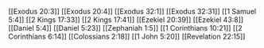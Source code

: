 [[Exodus 20:3]]
[[Exodus 20:4]]
[[Exodus 32:1]]
[[Exodus 32:31]]
[[1 Samuel 5:4]]
[[2 Kings 17:33]]
[[2 Kings 17:41]]
[[Ezekiel 20:39]]
[[Ezekiel 43:8]]
[[Daniel 5:4]]
[[Daniel 5:23]]
[[Zephaniah 1:5]]
[[1 Corinthians 10:21]]
[[2 Corinthians 6:14]]
[[Colossians 2:18]]
[[1 John 5:20]]
[[Revelation 22:15]]
